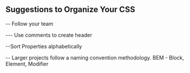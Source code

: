## Suggestions to Organize Your CSS

-- Follow your team

--- Use comments to create header

--Sort Properties alphabetically

-- Larger projects follow a naming convention methodology. BEM - Block, Element, Modifier
